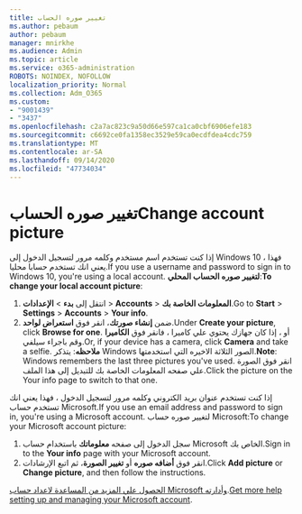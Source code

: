 ```yaml
---
title: تغيير صوره الحساب
ms.author: pebaum
author: pebaum
manager: mnirkhe
ms.audience: Admin
ms.topic: article
ms.service: o365-administration
ROBOTS: NOINDEX, NOFOLLOW
localization_priority: Normal
ms.collection: Adm_O365
ms.custom:
- "9001439"
- "3437"
ms.openlocfilehash: c2a7ac823c9a50d66e597ca1ca0cbf6906efe183
ms.sourcegitcommit: c6692ce0fa1358ec3529e59ca0ecdfdea4cdc759
ms.translationtype: MT
ms.contentlocale: ar-SA
ms.lasthandoff: 09/14/2020
ms.locfileid: "47734034"
---
```

# <a name="change-account-picture"></a><span data-ttu-id="4ea54-102">تغيير صوره الحساب</span><span class="sxs-lookup"><span data-stu-id="4ea54-102">Change account picture</span></span>

<span data-ttu-id="4ea54-103">إذا كنت تستخدم اسم مستخدم وكلمه مرور لتسجيل الدخول إلى Windows 10 ، فهذا يعني انك تستخدم حسابا محليا.</span><span class="sxs-lookup"><span data-stu-id="4ea54-103">If you use a username and password to sign in to Windows 10, you're using a local account.</span></span> <span data-ttu-id="4ea54-104">**لتغيير صوره الحساب المحلي**:</span><span class="sxs-lookup"><span data-stu-id="4ea54-104">**To change your local account picture**:</span></span>

1. <span data-ttu-id="4ea54-105">انتقل إلى **بدء**  >  **الإعدادات**  >  **Accounts**  >  **المعلومات الخاصة بك**.</span><span class="sxs-lookup"><span data-stu-id="4ea54-105">Go to **Start** > **Settings** > **Accounts** > **Your info**.</span></span>
2. <span data-ttu-id="4ea54-106">ضمن **إنشاء صورتك**، انقر فوق **استعراض لواحد**.</span><span class="sxs-lookup"><span data-stu-id="4ea54-106">Under **Create your picture**, click **Browse for one**.</span></span> <span data-ttu-id="4ea54-107">أو ، إذا كان جهازك يحتوي علي كاميرا ، فانقر فوق **الكاميرا** وقم باجراء سيلفي.</span><span class="sxs-lookup"><span data-stu-id="4ea54-107">Or, if your device has a camera, click **Camera** and take a selfie.</span></span> 
    <span data-ttu-id="4ea54-108">**ملاحظه**: يتذكر Windows الصور الثلاثة الاخيره التي استخدمتها.</span><span class="sxs-lookup"><span data-stu-id="4ea54-108">**Note**: Windows remembers the last three pictures you've used.</span></span> <span data-ttu-id="4ea54-109">انقر فوق الصورة علي صفحه المعلومات الخاصة بك للتبديل إلى هذا الملف.</span><span class="sxs-lookup"><span data-stu-id="4ea54-109">Click the picture on the Your info page to switch to that one.</span></span>

<span data-ttu-id="4ea54-110">إذا كنت تستخدم عنوان بريد الكتروني وكلمه مرور لتسجيل الدخول ، فهذا يعني انك تستخدم حساب Microsoft.</span><span class="sxs-lookup"><span data-stu-id="4ea54-110">If you use an email address and password to sign in, you're using a Microsoft account.</span></span> <span data-ttu-id="4ea54-111">لتغيير صوره حساب Microsoft:</span><span class="sxs-lookup"><span data-stu-id="4ea54-111">To change your Microsoft account picture:</span></span>

1. <span data-ttu-id="4ea54-112">سجل الدخول إلى صفحه **معلوماتك** باستخدام حساب Microsoft الخاص بك.</span><span class="sxs-lookup"><span data-stu-id="4ea54-112">Sign in to the **Your info** page with your Microsoft account.</span></span>
2. <span data-ttu-id="4ea54-113">انقر فوق **أضافه صوره** أو **تغيير الصورة**، ثم اتبع الإرشادات.</span><span class="sxs-lookup"><span data-stu-id="4ea54-113">Click **Add picture** or **Change picture**, and then follow the instructions.</span></span>

<span data-ttu-id="4ea54-114">[الحصول علي المزيد من المساعدة لاعداد حساب Microsoft وأدارته](https://support.microsoft.com/products/microsoft-account?category=manage-account).</span><span class="sxs-lookup"><span data-stu-id="4ea54-114">[Get more help setting up and managing your Microsoft account](https://support.microsoft.com/products/microsoft-account?category=manage-account).</span></span>
